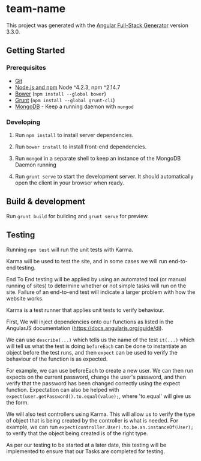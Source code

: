 # team-name

This project was generated with the [Angular Full-Stack Generator](https://github.com/DaftMonk/generator-angular-fullstack) version 3.3.0.

## Getting Started

### Prerequisites

- [Git](https://git-scm.com/)
- [Node.js and npm](nodejs.org) Node ^4.2.3, npm ^2.14.7
- [Bower](bower.io) (`npm install --global bower`)
- [Grunt](http://gruntjs.com/) (`npm install --global grunt-cli`)
- [MongoDB](https://www.mongodb.org/) - Keep a running daemon with `mongod`

### Developing

1. Run `npm install` to install server dependencies.

2. Run `bower install` to install front-end dependencies.

3. Run `mongod` in a separate shell to keep an instance of the MongoDB Daemon running

4. Run `grunt serve` to start the development server. It should automatically open the client in your browser when ready.

## Build & development

Run `grunt build` for building and `grunt serve` for preview.

## Testing

Running `npm test` will run the unit tests with Karma.

Karma will be used to test the site, and in some cases we will run end-to-end testing.

End To End testing will be applied by using an automated tool (or manual running of sites) to determine whether or not simple tasks will run on the site. Failure of an end-to-end test will indicate a larger problem with how the website works.

Karma is a test runner that applies unit tests to verify behaviour. 

First, We will inject dependencies onto our functions as listed in the AngularJS documentation (https://docs.angularjs.org/guide/di).

We can use `describe(...)` which tells us the name of the test
`it(...)` which will tell us what the test is doing
`beforeEach` can be done to instantiate an object before the test runs, and then `expect` can be used to verify the behaviour of the function is as expected.

For example, we can use beforeEach to create a new user. We can then run expects on the current password, change the user's password, and then verify that the password has been changed correctly using the expect function. Expectation can also be helped with `expect(user.getPassword().to.equal(value);`, where 'to.equal' will give us the form.

We will also test controllers using Karma. This will allow us to verify the type of object that is being created by the controller is what is needed. For example, we can run `expect(controller.User).to.be.an.instanceOf(User);` to verify that the object being created is of the right type.

As per our testing to be started at a later date, this testing will be implemented to ensure that our Tasks are completed for testing.





